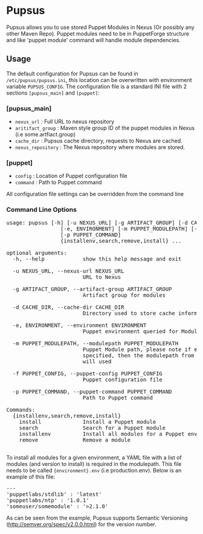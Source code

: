 Pupsus
======

Pupsus allows you to use stored Puppet Modules in Nexus (Or possibly any other Maven Repo). Puppet modules need to be in PuppetForge structure and like 'puppet module' command will handle module dependencies.

## Usage

The default configuration for Pupsus can be found in <code>/etc/pupsus/pupsus.ini</code>, this location can be overwritten with environment variable <code>PUPSUS_CONFIG</code>. The configuration file is a standard INI file with 2 sections <code>[pupsus_main]</code> and <code>[puppet]</code>:

### [pupsus_main]

* <code>nexus_url</code> : Full URL to nexus repository
* <code>aritifact_group</code> : Maven style group ID of the puppet modules in Nexus (i.e some.artfiact.group)
* <code>cache_dir</code> : Pupsus cache directory, requests to Nexus are cached.
* <code>nexus_repository</code> : The Nexus repository where modules are stored.

### [puppet]

* <code>config</code> : Location of Puppet configuration file
* <code>command</code> : Path to Puppet command

All configuration file settings can be overridden from the command line

### Command Line Options
<pre>
usage: pupsus [-h] [-u NEXUS_URL] [-g ARTIFACT_GROUP] [-d CACHE_DIR]
                 [-e, ENVIRONMENT] [-m PUPPET_MODULEPATH] [-f PUPPET_CONFIG]
                 [-p PUPPET_COMMAND]
                 {installenv,search,remove,install} ...

optional arguments:
  -h, --help            show this help message and exit
  
  -u NEXUS_URL, --nexus-url NEXUS_URL
                        URL to Nexus
                        
  -g ARTIFACT_GROUP, --artifact-group ARTIFACT_GROUP
                        Artifact group for modules
                        
  -d CACHE_DIR, --cache-dir CACHE_DIR
                        Directory used to store cache information
                        
  -e, ENVIRONMENT, --environment ENVIRONMENT
                        Puppet environment queried for Modulepath
  
  -m PUPPET_MODULEPATH, --modulepath PUPPET_MODULEPATH
                        Puppet Module path, please note if environment is
                        specified, then the modulepath from Puppet environment
                        will used
                        
  -f PUPPET_CONFIG, --puppet-config PUPPET_CONFIG
                        Puppet configuration file
                        
  -p PUPPET_COMMAND, --puppet-command PUPPET_COMMAND
                        Path to Puppet command

Commands:
  {installenv,search,remove,install}
    install             Install a Puppet module
    search              Search for a Puppet module
    installenv          Install all modules for a Puppet environment
    remove              Remove a module

</pre>

To install all modules for a given environment, a YAML file with a list of modules (and version to install) is required in the modulepath. This file needs to be called <code>{environment}.env</pre></code> (i.e production.env). Below is an example of this file:

<pre>
---
'puppetlabs/stdlib' : 'latest'
'puppetlabs/ntp' : '1.0.1'
'someuser/somemodule' : '>2.1.0'
</pre>

As can be seen from the example, Pupsus supports Semantic Versioning (http://semver.org/spec/v2.0.0.html) for the version number.

